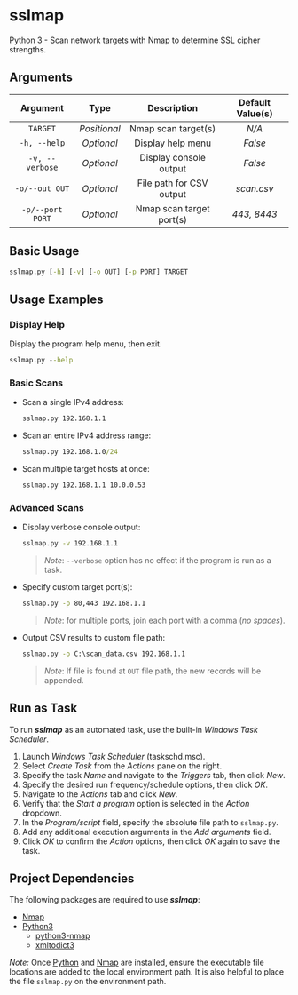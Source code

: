 # sslmap

Python 3 - Scan network targets with Nmap to determine SSL cipher strengths.

## Arguments

| Argument         | Type         | Description              | Default Value(s) |
|:----------------:|:------------:|:------------------------:|:----------------:|
| `TARGET`         | *Positional* | Nmap scan target(s)      | *N/A*            |
| `-h, --help`     | *Optional*   | Display help menu        | *False*          |
| `-v, --verbose`  | *Optional*   | Display console output   | *False*          |
| `-o/--out OUT`   | *Optional*   | File path for CSV output | *scan.csv*       |
| `-p/--port PORT` | *Optional*   | Nmap scan target port(s) | *443, 8443*      |

## Basic Usage

```bat
sslmap.py [-h] [-v] [-o OUT] [-p PORT] TARGET
```

## Usage Examples

### Display Help

Display the program help menu, then exit.

```bat
sslmap.py --help
```

### Basic Scans

* Scan a single IPv4 address:

  ```bat
  sslmap.py 192.168.1.1
  ```

* Scan an entire IPv4 address range:
  
  ```bat
  sslmap.py 192.168.1.0/24
  ```

* Scan multiple target hosts at once:

  ```bat
  sslmap.py 192.168.1.1 10.0.0.53
  ```

### Advanced Scans

* Display verbose console output:

  ```bat
  sslmap.py -v 192.168.1.1
  ```

  > *Note*: `--verbose` option has no effect if the program is run as a task.

* Specify custom target port(s):

  ```bat
  sslmap.py -p 80,443 192.168.1.1
  ```

  > *Note*: for multiple ports, join each port with a comma (*no spaces*).

* Output CSV results to custom file path:

  ```bat
  sslmap.py -o C:\scan_data.csv 192.168.1.1
  ```

  > *Note*: If file is found at `OUT` file path, the new records will be appended.

## Run as Task

To run ***sslmap*** as an automated task, use the built-in *Windows Task Scheduler*.

1. Launch *Windows Task Scheduler* (taskschd.msc).
2. Select *Create Task* from the *Actions* pane on the right.
3. Specify the task *Name* and navigate to the *Triggers* tab, then click *New*.
4. Specify the desired run frequency/schedule options, then click *OK*.
5. Navigate to the *Actions* tab and click *New*.
6. Verify that the *Start a program* option is selected in the *Action* dropdown.
7. In the *Program/script* field, specify the absolute file path to `sslmap.py`.
8. Add any additional execution arguments in the *Add arguments* field.
9. Click *OK* to confirm the *Action* options, then click *OK* again to save the task.

## Project Dependencies

The following packages are required to use ***sslmap***:

* [Nmap](https://nmap.org/download.html)
* [Python3](https://www.python.org/downloads/)
  * [python3-nmap](https://pypi.org/project/python3-nmap/)
  * [xmltodict3](https://pypi.org/project/xmltodict3/)

*Note:* Once [Python](https://www.python.org/downloads/) and [Nmap](https://nmap.org/download.html) are installed, ensure the executable file locations are added to the local environment path. It is also helpful to place the file `sslmap.py` on the environment path.
